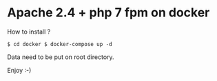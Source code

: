 # Apache 2.4 + php 7 fpm on docker


How to install ?

``
$ cd docker
$ docker-compose up -d
``

Data need to be put on root directory.

Enjoy :-)